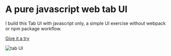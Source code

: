 # A pure javascript web tab UI

I build this Tab UI with javascript only, a simple UI exercise without webpack
or npm package workflow.

[Give it a try](https://skyying.github.io/javascript-tab/)

![tab UI](https://github.com/skyying/tab_exercise/blob/master/img/tab.jpg)



